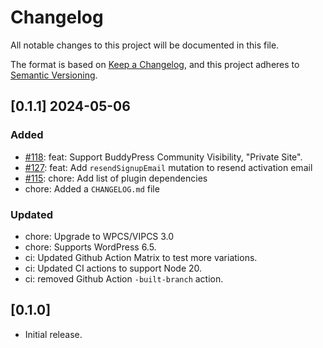 # Changelog
All notable changes to this project will be documented in this file.

The format is based on [Keep a Changelog](https://keepachangelog.com/en/1.0.0/),
and this project adheres to [Semantic Versioning](https://semver.org/spec/v2.0.0.html).

## [0.1.1] 2024-05-06

### Added

- [#118](https://github.com/renatonascalves/wp-graphql-buddypress/issues/118): feat: Support BuddyPress Community Visibility, "Private Site".
- [#127](https://github.com/renatonascalves/wp-graphql-buddypress/issues/127): feat: Add `resendSignupEmail` mutation to resend activation email
- [#115](https://github.com/renatonascalves/wp-graphql-buddypress/issues/115): chore: Add list of plugin dependencies
- chore: Added a `CHANGELOG.md` file

### Updated

- chore: Upgrade to WPCS/VIPCS 3.0
- chore: Supports WordPress 6.5.
- ci: Updated Github Action Matrix to test more variations.
- ci: Updated CI actions to support Node 20.
- ci: removed Github Action `-built-branch` action.

## [0.1.0]

- Initial release.
